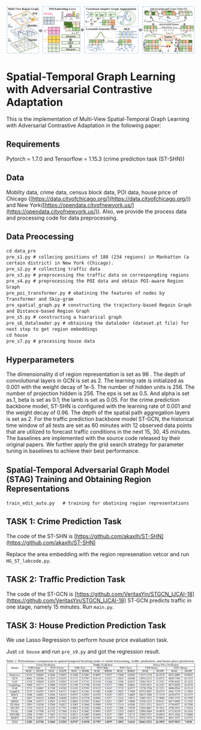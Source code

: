 ![Framework](./pictures/framework.png)

# Spatial-Temporal Graph Learning with Adversarial Contrastive Adaptation #
This is the implementation of Multi-View Spatial-Temporal Graph Learning with Adversarial Contrastive Adaptation in the following paper:

## Requirements ##
Pytorch = 1.7.0 and Tensorflow = 1.15.3 (crime prediction task (ST-SHN))

## Data ##
Moblity data, crime data, census block data, POI data, house price of Chicago ([https://data.cityofchicago.org/](https://data.cityofchicago.org/)) and New York([https://opendata.cityofnewyork.us/](https://opendata.cityofnewyork.us/)).
Also, we provide the process data and processing code for data preprocessing.

## Data Preocessing ##
    cd data_pre
    pre_s1.py # collecing positions of 180 (234 regions) in Manhatton (a certain district) in New York (Chicago).
    pre_s2.py # collecting traffic data
    pre_s3.py # preprocessing the traffic data on correspongding regions
    pre_s4.py # preprocessing the POI data and obtain POI-aware Region Graph
    pre_poi_transformer.py # obatining the features of nodes by Transformer and Skip-gram
    pre_spatial_graph.py # constructing the trajectory-based Regoin Graph and Distance-based Region Graph
    pre_s5.py # constructing a hierarical graph
    pre_s6_dataloader.py # obtaining the dataloder (dataset.pt file) for next step to get region embeddings
    cd house
    pre_s7.py # processing house data

## Hyperparameters ##
The dimensionality d of region representation is set as 96 . The depth of convolutional layers in GCN is set as 2. The learning rate is initialized as 0.001 with the weight decay of 1e-5. The number of hidden units is 256. The number of projection hidden is 256. The eps is set as 0.5. And alpha is set as.1, beta is set as 0.1; the lamb is set as 0.05. For the crime prediction backbone model, ST-SHN is configured with the learning rate of 0.001 and the weight decay of 0.96. The depth of the spatial path aggregation layers is set as 2. For the traffic prediction backbone model ST-GCN, the historical time window of all tests are set as 60 minutes with 12 observed data points that are utilized to forecast traffic conditions in the next 15, 30, 45 minutes. The baselines are implemented with the source code released by their original papers. We further apply the grid search strategy for parameter tuning in baselines to achieve their best performance. 

## Spatial-Temporal Adversarial Graph Model (STAG) Training and Obtaining Region Representations ##
    train_edit_auto.py   # training for obatining region representations

## TASK 1: Crime Prediction Task ##
The code of the ST-SHN is [https://github.com/akaxlh/ST-SHN](https://github.com/akaxlh/ST-SHN)

Replace the area embedding with the region represenation vetcor and run `HG_ST_labcode.py`.


## TASK 2:  Traffic Prediction Task ##
The code of the ST-GCN is [https://github.com/VeritasYin/STGCN_IJCAI-18](https://github.com/VeritasYin/STGCN_IJCAI-18)
ST-GCN predicts traffic in one stage, namely 15 minutes.
Run `main.py`.


## TASK 3: House Prediction Prediction Task ##
We use Lasso Regression to perform house price evaluation task.

Just `cd house` and run `pre_s9.py` and got the regression result.

![Prediction Results](./pictures/result.png)

